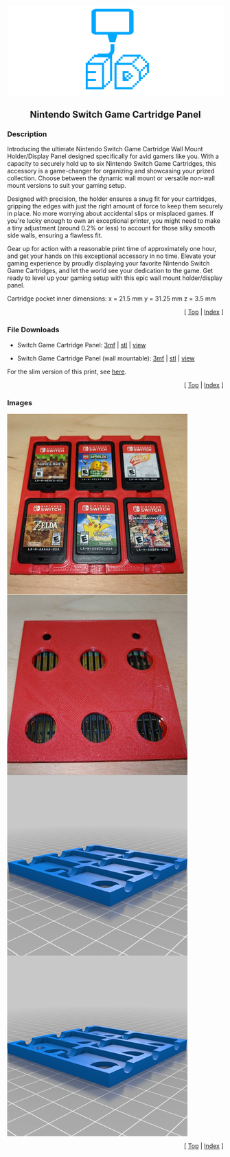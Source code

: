 <a name="top"></a>

<div align="center">
  <img align="center" src="../.github/images/3d.png" />
  <h2 align="center">Nintendo Switch Game Cartridge Panel</h2>
</div>

### Description

Introducing the ultimate Nintendo Switch Game Cartridge Wall Mount Holder/Display Panel designed specifically for avid gamers like you. With a capacity to securely hold up to six Nintendo Switch Game Cartridges, this accessory is a game-changer for organizing and showcasing your prized collection. Choose between the dynamic wall mount or versatile non-wall mount versions to suit your gaming setup.

Designed with precision, the holder ensures a snug fit for your cartridges, gripping the edges with just the right amount of force to keep them securely in place. No more worrying about accidental slips or misplaced games. If you're lucky enough to own an exceptional printer, you might need to make a tiny adjustment (around 0.2% or less) to account for those silky smooth side walls, ensuring a flawless fit.

Gear up for action with a reasonable print time of approximately one hour, and get your hands on this exceptional accessory in no time. Elevate your gaming experience by proudly displaying your favorite Nintendo Switch Game Cartridges, and let the world see your dedication to the game. Get ready to level up your gaming setup with this epic wall mount holder/display panel.

Cartridge pocket inner dimensions:
x = 21.5 mm
y = 31.25 mm
z = 3.5 mm

<p align="right">[ <a href="#top">Top</a> | <a href="../README.md">Index</a> ]</p>

### File Downloads

- Switch Game Cartridge Panel: [3mf][download-3mf] | [stl][download-stl] | [view][view-stl]

- Switch Game Cartridge Panel (wall mountable): [3mf][download-wall-mount-3mf] | [stl][download-wall-mount-stl] | [view][view-wall-mount-stl]

For the slim version of this print, see [here][link-switch-game-cartridge-panel-slim].

<p align="right">[ <a href="#top">Top</a> | <a href="../README.md">Index</a> ]</p>

### Images

<img align="center" src="images/preview_01.png" />
<img align="center" src="images/preview_02.png" />
<img align="center" src="images/preview_03.png" />
<img align="center" src="images/preview_04.png" />

<p align="right">[ <a href="#top">Top</a> | <a href="../README.md">Index</a> ]</p>

<!-- LINKS -->

[download-3mf]: https://github.com/CodyTolene/3D-Printing/raw/main/Switch%20Game%20Cartridge%20Panel/Switch%20Game%20Cartridge%20Panel.3mf
[download-stl]: https://github.com/CodyTolene/3D-Printing/raw/main/Switch%20Game%20Cartridge%20Panel/Switch%20Game%20Cartridge%20Panel.stl
[download-wall-mount-3mf]: https://github.com/CodyTolene/3D-Printing/raw/main/Switch%20Game%20Cartridge%20Panel/Switch%20Game%20Cartridge%20Panel%20Wall%20Mount.3mf
[download-wall-mount-stl]: https://github.com/CodyTolene/3D-Printing/raw/main/Switch%20Game%20Cartridge%20Panel/Switch%20Game%20Cartridge%20Panel%20Wall%20Mount.stl
[link-switch-game-cartridge-panel-slim]: https://github.com/CodyTolene/3D-Printing/tree/main/Switch%20Game%20Cartridge%20Panel%20%28slim%29
[view-stl]: https://github.com/CodyTolene/3D-Printing/blob/main/Switch%20Game%20Cartridge%20Panel/Switch%20Game%20Cartridge%20Panel.stl
[view-wall-mount-stl]: https://github.com/CodyTolene/3D-Printing/blob/main/Switch%20Game%20Cartridge%20Panel/Switch%20Game%20Cartridge%20Panel%20Wall%20Mount.stl
